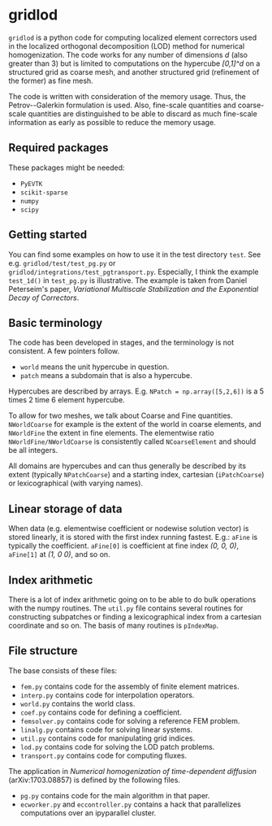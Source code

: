 # gridlod

`gridlod` is a python code for computing localized element correctors
used in the localized orthogonal decomposition (LOD) method for
numerical homogenization. The code works for any number of dimensions
*d* (also greater than 3) but is limited to computations on the
hypercube *[0,1]^d* on a structured grid as coarse mesh, and another
structured grid (refinement of the former) as fine mesh.

The code is written with consideration of the memory usage. Thus, the
Petrov--Galerkin formulation is used. Also, fine-scale quantities and
coarse-scale quantities are distinguished to be able to discard as
much fine-scale information as early as possible to reduce the memory
usage.

## Required packages

These packages might be needed:
* `PyEVTK`
* `scikit-sparse`
* `numpy`
* `scipy`

## Getting started
You can find some examples on how to use it in the test directory
`test`. See e.g. `gridlod/test/test_pg.py` or
`gridlod/integrations/test_pgtransport.py`. Especially, I think the
example `test_1d()` in `test_pg.py` is illustrative. The example
is taken from Daniel Peterseim's paper, *Variational Multiscale
Stabilization and the Exponential Decay of Correctors*.

## Basic terminology
The code has been developed in stages, and the terminology is not
consistent. A few pointers follow.

* `world` means the unit hypercube in question.
* `patch` means a subdomain that is also a hypercube.

Hypercubes are described by arrays. E.g. `NPatch = np.array([5,2,6])`
is a 5 times 2 time 6 element hypercube.

To allow for two meshes, we talk about Coarse and Fine
quantities. `NWorldCoarse` for example is the extent of the world in
coarse elements, and `NWorldFine` the extent in fine elements. The
elementwise ratio `NWorldFine/NWorldCoarse` is consistently called
`NCoarseElement` and should be all integers.

All domains are hypercubes and can thus generally be described by its
extent (typically `NPatchCoarse`) and a starting index, cartesian
(`iPatchCoarse`) or lexicographical (with varying names).

## Linear storage of data
When data (e.g. elementwise coefficient or nodewise solution vector)
is stored linearly, it is stored with the first index running
fastest. E.g.: `aFine` is typically the coefficient. `aFine[0]` is
coefficient at fine index *(0, 0, 0)*, `aFine[1]` at *(1, 0 0)*, and
so on.

## Index arithmetic
There is a lot of index arithmetic going on to be able to do bulk
operations with the numpy routines. The `util.py` file contains
several routines for constructing subpatches or finding a
lexicographical index from a cartesian coordinate and so on. The basis
of many routines is `pIndexMap`.

## File structure

The base consists of these files:
* `fem.py` contains code for the assembly of finite element matrices.
* `interp.py` contains code for interpolation operators.
* `world.py` contains the world class.
* `coef.py` contains code for defining a coefficient.
* `femsolver.py` contains code for solving a reference FEM problem.
* `linalg.py` contains code for solving linear systems.
* `util.py` contains code for manipulating grid indices.
* `lod.py` contains code for solving the LOD patch problems.
* `transport.py` contains code for computing fluxes.

The application in *Numerical homogenization of time-dependent
diffusion* (arXiv:1703.08857) is defined by the following files.
* `pg.py` contains code for the main algorithm in that paper.
* `ecworker.py` and `eccontroller.py` contains a hack that parallelizes computations over an ipyparallel cluster.
